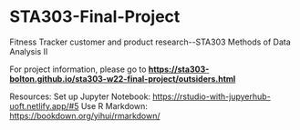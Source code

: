 # STA303-Final-Project
Fitness Tracker customer and product research--STA303 Methods of Data Analysis II

For project information, please go to **https://sta303-bolton.github.io/sta303-w22-final-project/outsiders.html**

Resources:
Set up Jupyter Notebook: https://rstudio-with-jupyerhub-uoft.netlify.app/#5
Use R Markdown: https://bookdown.org/yihui/rmarkdown/
